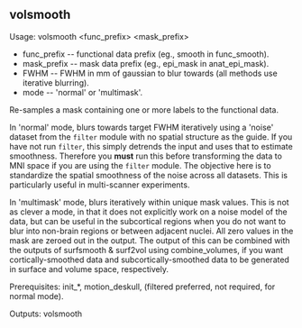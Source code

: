volsmooth
---------
Usage: volsmooth <func_prefix> <mask_prefix> <FWHM> <mode>

+ func_prefix -- functional data prefix (eg., smooth in func_smooth).
+ mask_prefix -- mask data prefix (eg., epi_mask in anat_epi_mask).
+ FWHM -- FWHM in mm of gaussian to blur towards (all methods use iterative blurring).
+ mode -- 'normal' or 'multimask'.

Re-samples a mask containing one or more labels to the functional data. 

In 'normal' mode, blurs towards target FWHM iteratively using a 'noise' dataset from the `filter` module with no spatial structure as the guide. If you have not run `filter`, this simply detrends the input and uses that to estimate smoothness. Therefore you **must** run this before transforming the data to MNI space if you are using the `filter` module. The objective here is to standardize the spatial smoothness of the noise across all datasets.  This is particularly useful in multi-scanner experiments. 

In 'multimask' mode, blurs iteratively within unique mask values. This is not as clever a mode, in that it does not explicitly work on a noise model of the data, but can be useful in the subcortical regions when you do not want to blur into non-brain regions or between adjacent nuclei. All zero values in the mask are zeroed out in the output. The output of this can be combined with the outputs of surfsmooth & surf2vol using combine_volumes, if you want cortically-smoothed data and subcortically-smoothed data to be generated in surface and volume space, respectively.

Prerequisites: init_*, motion_deskull, (filtered preferred, not required, for normal mode).

Outputs: volsmooth

